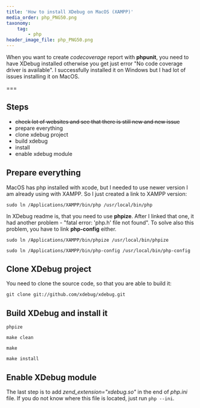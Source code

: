 ```yaml
---
title: 'How to install XDebug on MacOS (XAMPP)'
media_order: php_PNG50.png
taxonomy:
    tag:
        - php
header_image_file: php_PNG50.png
---
```


When you want to create *codecoverage* report with **phpunit**, you need to have XDebug installed otherwise you get just error "No code coverage driver is available". I successfully installed it on Windows but I had lot of issues installing it on MacOS.

===

## Steps

* ~~check lot of websites and see that there is still new and new issue~~
* prepare everything
* clone xdebug project
* build xdebug
* install
* enable xdebug module

## Prepare everything

MacOS has php installed with xcode, but I needed to use newer version I am already using with XAMPP. So I just created a link to XAMPP version:

```shell
sudo ln /Applications/XAMPP/bin/php /usr/local/bin/php
```

In XDebug readme is, that you need to use **phpize**. After I linked that one, it had another problem - "fatal error: 'php.h' file not found". To solve also this problem, you have to link **php-config** either.

```shell
sudo ln /Applications/XAMPP/bin/phpize /usr/local/bin/phpize

sudo ln /Applications/XAMPP/bin/php-config /usr/local/bin/php-config
```

## Clone XDebug project

You need to clone the source code, so that you are able to build it:

```shell
git clone git://github.com/xdebug/xdebug.git
```

## Build XDebug and install it

```shell
phpize

make clean

make

make install
```
## Enable XDebug module

The last step is to add *zend_extension="xdebug.so"* in the end of *php.ini* file. If you do not know where this file is located, just run `php --ini`.
